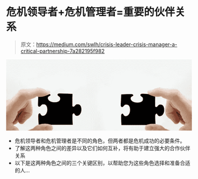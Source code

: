 # 危机领导者+危机管理者=重要的伙伴关系

> 原文：<https://medium.com/swlh/crisis-leader-crisis-manager-a-critical-partnership-7a282195f982>

![](img/3a33a06d32e12fcb4076436ada9ae459.png)

*   危机领导者和危机管理者是不同的角色，但两者都是危机成功的必要条件。
*   了解这两种角色之间的差异以及它们如何互补，将有助于建立强大的合作伙伴关系
*   以下是这两种角色之间的三个关键区别，以帮助您为这些角色选择和准备合适的人…
